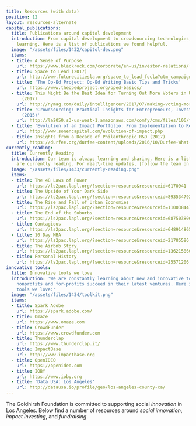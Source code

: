 ```yaml
---
title: Resources (with data)
position: 12
layout: resources-alternate
capital_publications:
  title: Publications around capital development
  introduction: From capital development to crowdsourcing technologies, we are always
    learning. Here is a list of publications we found helpful.
  image: "/assets/files/1432/capitol-dev.png"
  items:
  - title: A Sense of Purpose
    url: https://www.blackrock.com/corporate/en-us/investor-relations/larry-fink-ceo-letter
  - title: Space to Lead (2017)
    url: http://www.futurecitiesla.org/space_to_lead_focla?utm_campaign=eventfollowup&utm_medium=email&utm_source=futurecities
  - title: 'The Op-Ed Project: Op-Ed Writing Basic Tips and Tricks'
    url: https://www.theopedproject.org/oped-basics/
  - title: This Might Be the Best Idea for Turning Out More Voters in U.S. Elections
      (2017)
    url: http://nymag.com/daily/intelligencer/2017/07/making-voting-more-engaging-might-make-more-people-vote.html
  - title: 'Crowdsourcing: Practical Insights for Entrepreneurs, Investors, and Philanthropists
      (2015)'
    url: http://la2050.s3-us-west-1.amazonaws.com/comfy/cms/files/106/files/original/TaraRothToolsforCrowdsourcing.pdf
  - title: 'Evolution of an Impact Portfolio: From Implementation to Results (2014)'
    url: http://www.sonencapital.com/evolution-of-impact.php
  - title: Insights from a Decade of Philanthropic R&D (2017)
    url: https://durfee.org/durfee-content/uploads/2016/10/Durfee-What-If-Report-FINAL.pdf
currently_reading:
  title: Currently Reading
  introduction: Our team is always learning and sharing. Here is a list of books we
    are currently reading. For real\-time updates, [follow the team on twitter](https://twitter.com/GoldhirshFdn/goldhirsh-foundation-team/members).
  image: "/assets/files/1433/currently-reading.png"
  items:
  - title: The 48 Laws of Power
    url: https://ls2pac.lapl.org/?section=resource&resourceid=6170941
  - title: The Upside of Your Dark Side
    url: https://ls2pac.lapl.org/?section=resource&resourceid=893534792
  - title: The Rise and Fall of Urban Economies
    url: https://ls2pac.lapl.org/?section=resource&resourceid=1100384479
  - title: The End of the Suburbs
    url: https://ls2pac.lapl.org/?section=resource&resourceid=687503806
  - title: Contagious
    url: https://ls2pac.lapl.org/?section=resource&resourceid=648914865
  - title: 10 Day MBA
    url: https://ls2pac.lapl.org/?section=resource&resourceid=21785586
  - title: The Airbnb Story
    url: https://ls2pac.lapl.org/?section=resource&resourceid=1362158604
  - title: Personal History
    url: https://ls2pac.lapl.org/?section=resource&resourceid=25571206
innovative_tools:
  title: Innovative tools we love
  introduction: 'We are constantly learning about new and innovative tools to help
    nonprofits and for-profits succeed in their latest ventures. Here is a list of
    tools we love:'
  image: "/assets/files/1434/toolkit.png"
  items:
  - title: Spark Adobe
    url: https://spark.adobe.com/
  - title: Omaze
    url: https://www.omaze.com
  - title: CrowdFunder
    url: https://www.crowdfunder.com
  - title: Thunderclap
    url: https://www.thunderclap.it/
  - title: ImpactBase
    url: http://www.impactbase.org
  - title: OpenIDEO
    url: https://openideo.com
  - title: IOBY
    url: https://www.ioby.org
  - title: 'Data USA: Los Angeles'
    url: http://datausa.io/profile/geo/los-angeles-county-ca/
---
```


The Goldhirsh Foundation is committed to supporting social _innovation_ in Los Angeles. Below find a number of resources around _social innovation_, _impact investing_, and _fundraising_.
